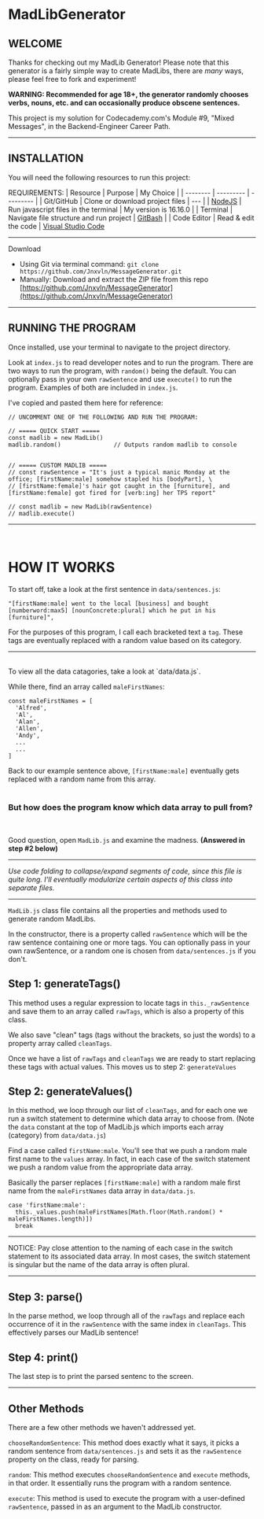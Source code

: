 # MadLibGenerator

## WELCOME
Thanks for checking out my MadLib Generator! Please note that this generator is a fairly simple way to create MadLibs, there are *many* ways, please feel free to fork and experiment!

**WARNING: Recommended for age 18+, the generator randomly chooses verbs, nouns, etc. and can occasionally produce obscene sentences.**

This project is my solution for Codecademy.com's Module #9, "Mixed Messages", in the Backend-Engineer Career Path.

---

## INSTALLATION
You will need the following resources to run this project: 

REQUIREMENTS:
| Resource | Purpose | My Choice |
| -------- | --------- | --------- |
| Git/GitHub | Clone or download project files | --- |
| [NodeJS](https://nodejs.org/) | Run javascript files in the terminal | My version is 16.16.0 |
| Terminal | Navigate file structure and run project | [GitBash](https://git-scm.com/downloads) |
| Code Editor | Read & edit the code | [Visual Studio Code](https://code.visualstudio.com/)

---
Download
- Using Git via terminal command: `git clone https://github.com/Jnxvln/MessageGenerator.git`
- Manually: Download and extract the ZIP file from this repo [https://github.com/Jnxvln/MessageGenerator](https://github.com/Jnxvln/MessageGenerator)

---

## RUNNING THE PROGRAM
Once installed, use your terminal to navigate to the project directory.

Look at `index.js` to read developer notes and to run the program. There are two ways to run the program, with `random()` being the default. You can optionally pass in your own `rawSentence` and use `execute()` to run the program. Examples of both are included in `index.js`.

I've copied and pasted them here for reference:

```
// UNCOMMENT ONE OF THE FOLLOWING AND RUN THE PROGRAM: 

// ===== QUICK START =====
const madlib = new MadLib()
madlib.random()               // Outputs random madlib to console


// ===== CUSTOM MADLIB =====
// const rawSentence = "It's just a typical manic Monday at the office; [firstName:male] somehow stapled his [bodyPart], \
// [firstName:female]'s hair got caught in the [furniture], and [firstName:female] got fired for [verb:ing] her TPS report"

// const madlib = new MadLib(rawSentence)
// madlib.execute()
```

---
<br/>

# HOW IT WORKS
To start off, take a look at the first sentence in `data/sentences.js`: 

```
"[firstName:male] went to the local [business] and bought [numberword:max5] [nounConcrete:plural] which he put in his [furniture]",
```

For the purposes of this program, I call each bracketed text a `tag`. These tags are eventually replaced with a random value based on its category.

---
<br/>
To view all the data catagories, take a look at `data/data.js`.

While there, find an array called `maleFirstNames`:

```
const maleFirstNames = [
  'Alfred',
  'Al',
  'Alan',
  'Allen',
  'Andy',
  ...
  ...
]
```

Back to our example sentence above, `[firstName:male]` eventually gets replaced with a random name from this array.
<br/><br/>
### But how does the program know which data array to pull from?
<br/>

Good question, open `MadLib.js` and examine the madness. **(Answered in step #2 below)**

---

*Use code folding to collapse/expand segments of code, since this file is quite long. I'll eventually modularize certain aspects of this class into separate files.*

---

`MadLib.js` class file contains all the properties and methods used to generate random MadLibs.

In the constructor, there is a property called `rawSentence` which will be the raw sentence containing one or more tags. You can optionally pass in your own rawSentence, or a random one is chosen from `data/sentences.js` if you don't.

## Step 1: generateTags()
This method uses a regular expression to locate tags in `this._rawSentence` and save them to an array called `rawTags`, which is also a property of this class.

We also save "clean" tags (tags without the brackets, so just the words) to a property array called `cleanTags`.

Once we have a list of `rawTags` and `cleanTags` we are ready to start replacing these tags with actual values. This moves us to step 2: `generateValues`

## Step 2: generateValues()
In this method, we loop through our list of `cleanTags`, and for each one we run a switch statement to determine which data array to choose from. (Note the `data` constant at the top of MadLib.js which imports each array (category) from `data/data.js`)

Find a case called `firstName:male`. You'll see that we push a random male first name to the `values` array. In fact,
in each case of the switch statement we push a random value from the appropriate data array.

Basically the parser replaces `[firstName:male]` with a random male first name from the `maleFirstNames` data array in `data/data.js`.

```
case 'firstName:male':
  this._values.push(maleFirstNames[Math.floor(Math.random() * maleFirstNames.length)])
  break
```

--- 

NOTICE: Pay close attention to the naming of each case in the switch statement to its associated data array. In most cases, the switch statement is singular but the name of the data array is often plural.

---

## Step 3: parse()
In the parse method, we loop through all of the `rawTags` and replace each occurrence of it in the `rawSentence` with the same index in `cleanTags`. This effectively parses our MadLib sentence!

## Step 4: print()
The last step is to print the parsed sentenc to the screen.

---

## Other Methods
There are a few other methods we haven't addressed yet. 

`chooseRandomSentence`: This method does exactly what it says, it picks a random sentence from `data/sentences.js` and sets it as the `rawSentence` property on the class, ready for parsing.

`random`: This method executes `chooseRandomSentence` and `execute` methods, in that order. It essentially runs the program with a random sentence.

`execute`: This method is used to execute the program with a user-defined `rawSentence`, passed in as an argument to the MadLib constructor.